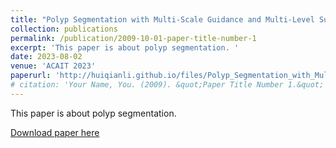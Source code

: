 ```yaml
---
title: "Polyp Segmentation with Multi-Scale Guidance and Multi-Level Supervision"
collection: publications
permalink: /publication/2009-10-01-paper-title-number-1
excerpt: 'This paper is about polyp segmentation. '
date: 2023-08-02
venue: 'ACAIT 2023'
paperurl: 'http://huiqianli.github.io/files/Polyp_Segmentation_with_Multi_Scale_Guidance_and_Multi_Level_Supervision.pdf'
# citation: 'Your Name, You. (2009). &quot;Paper Title Number 1.&quot; <i>Journal 1</i>. 1(1).'
---
```

This paper is about polyp segmentation. 

[Download paper here](http://academicpages.github.io/files/Polyp_Segmentation_with_Multi_Scale_Guidance_and_Multi_Level_Supervision.pdf)